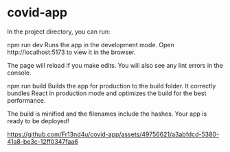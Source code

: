 # covid-app
In the project directory, you can run:

npm run dev
Runs the app in the development mode.
Open http://localhost:5173 to view it in the browser.

The page will reload if you make edits.
You will also see any lint errors in the console.

npm run build
Builds the app for production to the build folder.
It correctly bundles React in production mode and optimizes the build for the best performance.

The build is minified and the filenames include the hashes.
Your app is ready to be deployed!

https://github.com/Fr13nd4u/covid-app/assets/49756621/a3abfdcd-5380-41a8-be3c-12ff0347faa6
